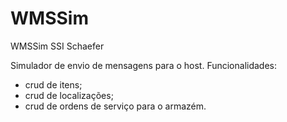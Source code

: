 # WMSSim
WMSSim SSI Schaefer


Simulador de envio de mensagens para o host. Funcionalidades:

- crud de itens;
- crud de localizações;
- crud de ordens de serviço para o armazém.

